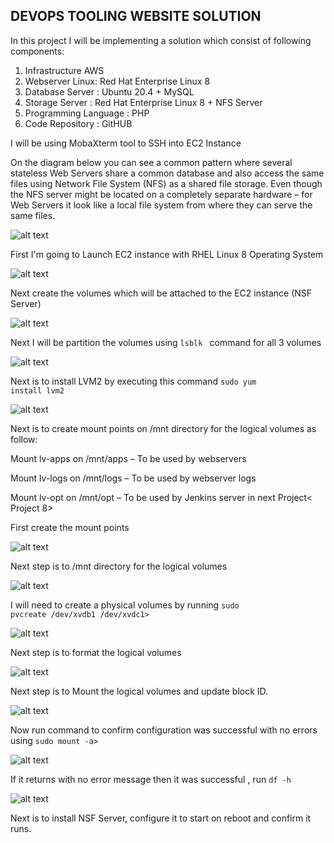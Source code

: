 ## DEVOPS TOOLING WEBSITE SOLUTION

In this project I will be implementing a solution which consist of following components:

1. Infrastructure AWS
2. Webserver Linux: Red Hat Enterprise Linux 8
3. Database Server : Ubuntu 20.4 + MySQL
4. Storage Server : Red Hat Enterprise Linux 8 + NFS Server
5. Programming Language : PHP
6. Code Repository : GitHUB

I will be using MobaXterm tool to SSH into EC2 Instance


On the diagram below you can see a common pattern where several stateless Web Servers share a common database and also access the same files using Network File System (NFS) as a shared file storage. Even though the NFS server might be located on a completely separate hardware – for Web Servers it look like a local file system from where they can serve the same files.

![alt text](./Images/Capture.JPG)

First I'm going to Launch EC2 instance with RHEL Linux 8 Operating System

![alt text](./Images/Server.JPG)

Next create the volumes which will be attached to the EC2 instance (NSF Server)

![alt text](./Images/created%20volumes.JPG)

Next I will be partition the volumes using <code>lsblk </code> command for all  3 volumes

![alt text](./Images/step1%20run%20lsblk.JPG)

Next is to install LVM2 by executing this command <code>sudo yum install lvm2</code>

![alt text](./Images/step2%20install%20lvm2.JPG)

Next is to create mount points on /mnt directory for the logical volumes as follow:

Mount lv-apps on /mnt/apps – To be used by webservers

Mount lv-logs on /mnt/logs – To be used by webserver logs

Mount lv-opt on /mnt/opt – To be used by Jenkins server in next Project< Project 8>

First create the mount points

![alt text](./Images/step3%20create%20mount%20points.JPG)

Next step is to /mnt directory for the logical volumes

![alt text](./Images/step3%20b%20make%20mnt%20directory%20for%20lv%20apps%20etc.JPG)



I will need to create a physical volumes by running <code>sudo pvcreate /dev/xvdb1 /dev/xvdc1></code>

![alt text](./Images/step%203%20create%20physical%20volume.JPG)

Next step is to format the logical volumes

![alt text](./Images/step4%20format%20the%20logical%20volumes.JPG)

Next step is to Mount the logical volumes and update block ID. 

![alt text](./Images/step5%20mount%20the%20logical%20disk%20%26%20update%20block%20ID.JPG)

Now run command to confirm configuration was successful with no errors using <code>sudo mount -a></code>

![alt text](./Images/step%205%20b%20run%20command%20to%20confim%20configuration%20was%20successful%20with%20no%20errors.JPG)

If it returns with no error message then it was successful , run <code>df -h</code>

![alt text](./Images/step%205c%20check%20the%20drives%20were%20mounted%20correctly.JPG)

Next is to install NSF Server, configure it to start on reboot and confirm it runs.












